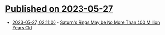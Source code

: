 # [Published on 2023-05-27](index.md)

* [2023-05-27, 02:11:00](https://soylentnews.org/article.pl?sid=23/05/26/0154227&from=rss) - [Saturn's Rings May be No More Than 400 Million Years Old](https://soylentnews.org/article.pl?sid=23/05/26/0154227&from=rss)
